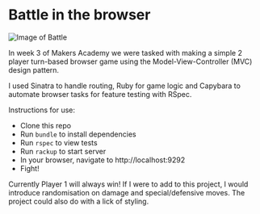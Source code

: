 # Battle in the browser

![Image of Battle](https://github.com/rorymcgit/battle-sinatra/blob/master/Battle_Screengrab.png)

In week 3 of Makers Academy we were tasked with making a simple 2 player turn-based browser game using the Model-View-Controller (MVC) design pattern.  
  
I used Sinatra to handle routing, Ruby for game logic and Capybara to automate browser tasks for feature testing with RSpec.

Instructions for use:
- Clone this repo
- Run ```bundle``` to install dependencies
- Run ```rspec``` to view tests
- Run ```rackup``` to start server
- In your browser, navigate to http://localhost:9292
- Fight!


Currently Player 1 will always win! If I were to add to this project, I would introduce randomisation on damage and special/defensive moves. The project could also do with a lick of styling.
